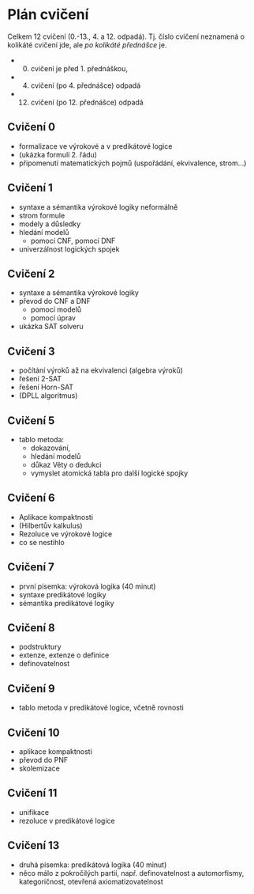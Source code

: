 # Plán cvičení

Celkem 12 cvičení (0.-13., 4. a 12. odpadá). Tj. číslo cvičení neznamená o kolikáté cvičení jde, ale *po kolikáté přednášce* je.

- 0. cvičení je před 1. přednáškou,
- 4. cvičení (po 4. přednášce) odpadá
- 12. cvičení (po 12. přednášce) odpadá

## Cvičení 0

- formalizace ve výrokové a v predikátové logice
- (ukázka formulí 2. řádu)
- připomenutí matematických pojmů (uspořádání, ekvivalence, strom...)

## Cvičení 1

- syntaxe a sémantika výrokové logiky neformálně
- strom formule
- modely a důsledky
- hledání modelů
  - pomocí CNF, pomocí DNF
- univerzálnost logických spojek

## Cvičení 2

- syntaxe a sémantika výrokové logiky
- převod do CNF a DNF
  - pomocí modelů
  - pomocí úprav
- ukázka SAT solveru

## Cvičení 3

- počítání výroků až na ekvivalenci (algebra výroků)
- řešení 2-SAT
- řešení Horn-SAT
- (DPLL algoritmus)

## Cvičení 5

- tablo metoda:
  - dokazování,
  - hledání modelů
  - důkaz Věty o dedukci
  - vymyslet atomická tabla pro další logické spojky

## Cvičení 6

- Aplikace kompaktnosti
- (Hilbertův kalkulus)
- Rezoluce ve výrokové logice
- co se nestihlo

## Cvičení 7
- první písemka: výroková logika (40 minut)
- syntaxe predikátové logiky
- sémantika predikátové logiky

## Cvičení 8

- podstruktury
- extenze, extenze o definice
- definovatelnost

## Cvičení 9

- tablo metoda v predikátové logice, včetně rovnosti

## Cvičení 10

- aplikace kompaktnosti
- převod do PNF
- skolemizace

## Cvičení 11

- unifikace
- rezoluce v predikátové logice

## Cvičení 13

- druhá písemka: predikátová logika (40 minut)
- něco málo z pokročilých partií, např. definovatelnost a automorfismy, kategoričnost, otevřená axiomatizovatelnost
